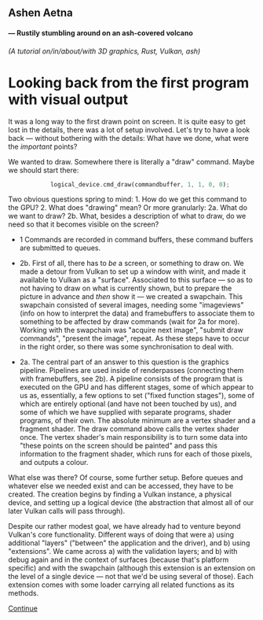 ## Ashen Aetna 
#### — Rustily stumbling around on an ash-covered volcano 
###### (A tutorial on/in/about/with 3D graphics, Rust, Vulkan, ash)

# Looking back from the first program with visual output

It was a long way to the first drawn point on screen. It is quite easy to get lost in the details, there was a lot of setup involved. Let's try to
have a look back — without bothering with the details: What have we done, what were the *important* points? 

We wanted to draw. Somewhere there is literally a "draw" command. Maybe we should start there: 
```rust
            logical_device.cmd_draw(commandbuffer, 1, 1, 0, 0);
```
Two obvious questions spring to mind: 1. How do we get this command to the GPU? 2. What does "drawing" mean? Or more granularly: 2a. What do we want
to draw? 2b. What, besides a description of what to draw, do we need so that it becomes visible on the screen? 

* 1  Commands are recorded in command buffers, these command buffers are submitted to queues.  

* 2b. First of all, there has to *be* a screen, or something to draw on. We made a detour from Vulkan to set up a window with winit, and made it
available to Vulkan as a "surface". Associated to this surface — so as to not having to draw on what is currently shown, but to prepare the picture in
advance and *then* show it — we created a swapchain. This swapchain consisted of several images, needing some "imageviews" (info on how to interpret
the data) and framebuffers to associate them to something to be affected by draw commands (wait for 2a for more). 
Working with the swapchain was "acquire next image", "submit draw commands", "present the image", repeat. As these steps have to occur in the right
order, so there was some synchronisation to deal with.

* 2a. The central part of an answer to this question is the graphics pipeline. Pipelines are used inside of renderpasses (connecting them with
framebuffers, see 2b). A pipeline consists of the program that is executed on the GPU and has different stages, some of which appear to us as,
essentially, a few options to set ("fixed function stages"), some of which are entirely optional (and have not been touched by us), and some of which
we have supplied with separate programs, shader programs, of their own. The absolute minimum are a vertex shader and a fragment shader. The draw
command above calls the vertex shader once. The vertex shader's main responsibility is to turn some data into "these points on the screen should be
painted" and pass this information to the fragment shader, which runs for each of those pixels, and outputs a colour.


What else was there? Of course, some further setup. Before queues and whatever else we needed exist and can be accessed, they have to be created. The
creation begins by finding a Vulkan instance, a physical device, and setting up a logical device (the abstraction that almost all of our later Vulkan
calls will pass through). 

Despite our rather modest goal, we have already had to venture beyond Vulkan's core functionality. Different ways of doing that were a) using
additional "layers" ("between" the application and the driver), and b) using "extensions". 
We came across a) with the validation layers; and b) with debug again and in the context of surfaces (because that's platform specific) and with the
swapchain (although this extension is an extension on the level of a single device — not that we'd be using several of those). Each extension comes
with some loader carrying all related functions as its methods.

[Continue](013_Coordinates.md)
